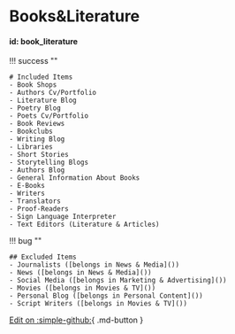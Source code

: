 # Books&Literature

#### id: book_literature

!!! success ""

    # Included Items
    - Book Shops
    - Authors Cv/Portfolio
    - Literature Blog
    - Poetry Blog
    - Poets Cv/Portfolio
    - Book Reviews
    - Bookclubs
    - Writing Blog
    - Libraries
    - Short Stories
    - Storytelling Blogs
    - Authors Blog
    - General Information About Books
    - E-Books
    - Writers
    - Translators
    - Proof-Readers
    - Sign Language Interpreter
    - Text Editors (Literature & Articles)

!!! bug ""

    ## Excluded Items
    - Journalists ([belongs in News & Media]())
    - News ([belongs in News & Media]())
    - Social Media ([belongs in Marketing & Advertising]())
    - Movies ([belongs in Movies & TV]())
    - Personal Blog ([belongs in Personal Content]())
    - Script Writers ([belongs in Movies & TV]())

[Edit on :simple-github:](https://github.com/SergeyShytikov/taxonomy-demo/blob/master/docs/Art%26Entertainment/books_and_literature.md){ .md-button }
